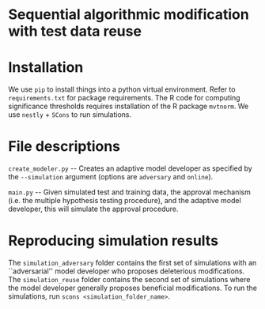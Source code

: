 # Sequential algorithmic modification with test data reuse

# Installation
We use `pip` to install things into a python virtual environment. Refer to `requirements.txt` for package requirements.
The R code for computing significance thresholds requires installation of the R package `mvtnorm`.
We use `nestly` + `SCons` to run simulations.

# File descriptions
`create_modeler.py` -- Creates an adaptive model developer as specified by the `--simulation` argument (options are `adversary` and `online`).

`main.py` -- Given simulated test and training data, the approval mechanism (i.e. the multiple hypothesis testing procedure), and the adaptive model developer, this will simulate the approval procedure.

# Reproducing simulation results

The `simulation_adversary` folder contains the first set of simulations with an ``adversarial'' model developer who proposes deleterious modifications. The `simulation_reuse` folder contains the second set of simulations where the model developer generally proposes beneficial modifications. To run the simulations, run `scons <simulation_folder_name>`.
